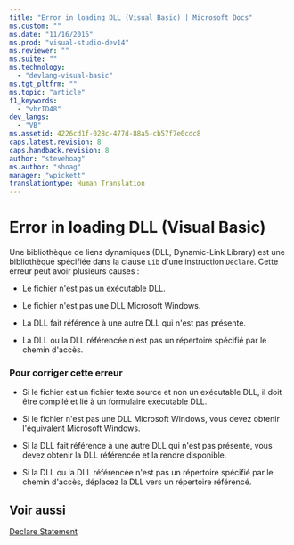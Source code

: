 ```yaml
---
title: "Error in loading DLL (Visual Basic) | Microsoft Docs"
ms.custom: ""
ms.date: "11/16/2016"
ms.prod: "visual-studio-dev14"
ms.reviewer: ""
ms.suite: ""
ms.technology: 
  - "devlang-visual-basic"
ms.tgt_pltfrm: ""
ms.topic: "article"
f1_keywords: 
  - "vbrID48"
dev_langs: 
  - "VB"
ms.assetid: 4226cd1f-028c-477d-88a5-cb57f7e0cdc8
caps.latest.revision: 8
caps.handback.revision: 8
author: "stevehoag"
ms.author: "shoag"
manager: "wpickett"
translationtype: Human Translation
---
```

# Error in loading DLL (Visual Basic)
Une bibliothèque de liens dynamiques \(DLL, Dynamic\-Link Library\) est une bibliothèque spécifiée dans la clause `Lib` d'une instruction `Declare`.  Cette erreur peut avoir plusieurs causes :  
  
-   Le fichier n'est pas un exécutable DLL.  
  
-   Le fichier n'est pas une DLL Microsoft Windows.  
  
-   La DLL fait référence à une autre DLL qui n'est pas présente.  
  
-   La DLL ou la DLL référencée n'est pas un répertoire spécifié par le chemin d'accès.  
  
### Pour corriger cette erreur  
  
-   Si le fichier est un fichier texte source et non un exécutable DLL, il doit être compilé et lié à un formulaire exécutable DLL.  
  
-   Si le fichier n'est pas une DLL Microsoft Windows, vous devez obtenir l'équivalent Microsoft Windows.  
  
-   Si la DLL fait référence à une autre DLL qui n'est pas présente, vous devez obtenir la DLL référencée et la rendre disponible.  
  
-   Si la DLL ou la DLL référencée n'est pas un répertoire spécifié par le chemin d'accès, déplacez la DLL vers un répertoire référencé.  
  
## Voir aussi  
 [Declare Statement](../../../visual-basic/language-reference/statements/declare-statement.md)